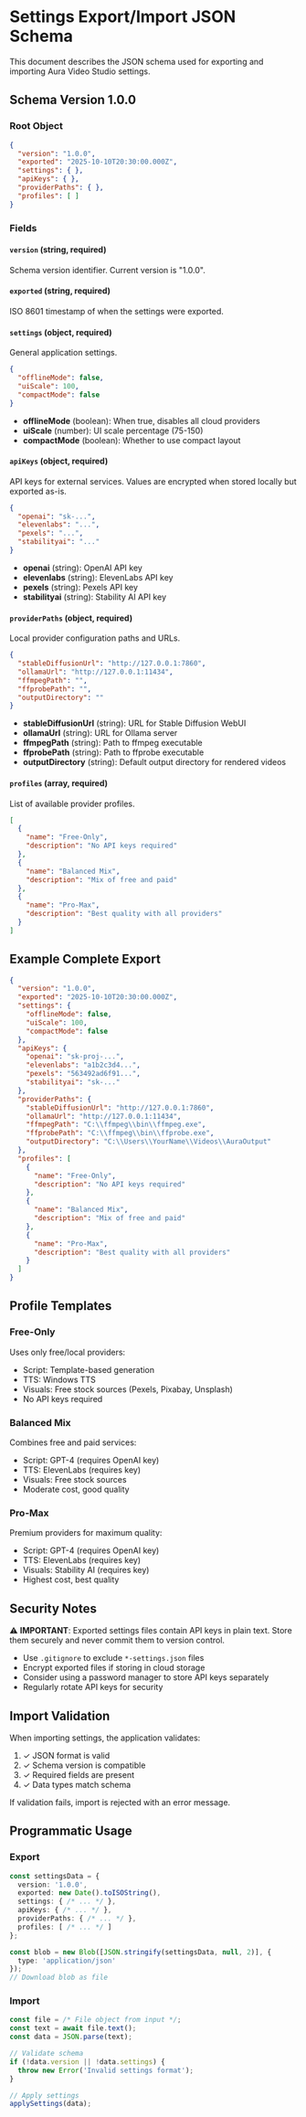 # Settings Export/Import JSON Schema

This document describes the JSON schema used for exporting and importing Aura Video Studio settings.

## Schema Version 1.0.0

### Root Object

```json
{
  "version": "1.0.0",
  "exported": "2025-10-10T20:30:00.000Z",
  "settings": { },
  "apiKeys": { },
  "providerPaths": { },
  "profiles": [ ]
}
```

### Fields

#### `version` (string, required)
Schema version identifier. Current version is "1.0.0".

#### `exported` (string, required)
ISO 8601 timestamp of when the settings were exported.

#### `settings` (object, required)
General application settings.

```json
{
  "offlineMode": false,
  "uiScale": 100,
  "compactMode": false
}
```

- **offlineMode** (boolean): When true, disables all cloud providers
- **uiScale** (number): UI scale percentage (75-150)
- **compactMode** (boolean): Whether to use compact layout

#### `apiKeys` (object, required)
API keys for external services. Values are encrypted when stored locally but exported as-is.

```json
{
  "openai": "sk-...",
  "elevenlabs": "...",
  "pexels": "...",
  "stabilityai": "..."
}
```

- **openai** (string): OpenAI API key
- **elevenlabs** (string): ElevenLabs API key
- **pexels** (string): Pexels API key
- **stabilityai** (string): Stability AI API key

#### `providerPaths` (object, required)
Local provider configuration paths and URLs.

```json
{
  "stableDiffusionUrl": "http://127.0.0.1:7860",
  "ollamaUrl": "http://127.0.0.1:11434",
  "ffmpegPath": "",
  "ffprobePath": "",
  "outputDirectory": ""
}
```

- **stableDiffusionUrl** (string): URL for Stable Diffusion WebUI
- **ollamaUrl** (string): URL for Ollama server
- **ffmpegPath** (string): Path to ffmpeg executable
- **ffprobePath** (string): Path to ffprobe executable
- **outputDirectory** (string): Default output directory for rendered videos

#### `profiles` (array, required)
List of available provider profiles.

```json
[
  {
    "name": "Free-Only",
    "description": "No API keys required"
  },
  {
    "name": "Balanced Mix",
    "description": "Mix of free and paid"
  },
  {
    "name": "Pro-Max",
    "description": "Best quality with all providers"
  }
]
```

## Example Complete Export

```json
{
  "version": "1.0.0",
  "exported": "2025-10-10T20:30:00.000Z",
  "settings": {
    "offlineMode": false,
    "uiScale": 100,
    "compactMode": false
  },
  "apiKeys": {
    "openai": "sk-proj-...",
    "elevenlabs": "a1b2c3d4...",
    "pexels": "563492ad6f91...",
    "stabilityai": "sk-..."
  },
  "providerPaths": {
    "stableDiffusionUrl": "http://127.0.0.1:7860",
    "ollamaUrl": "http://127.0.0.1:11434",
    "ffmpegPath": "C:\\ffmpeg\\bin\\ffmpeg.exe",
    "ffprobePath": "C:\\ffmpeg\\bin\\ffprobe.exe",
    "outputDirectory": "C:\\Users\\YourName\\Videos\\AuraOutput"
  },
  "profiles": [
    {
      "name": "Free-Only",
      "description": "No API keys required"
    },
    {
      "name": "Balanced Mix",
      "description": "Mix of free and paid"
    },
    {
      "name": "Pro-Max",
      "description": "Best quality with all providers"
    }
  ]
}
```

## Profile Templates

### Free-Only
Uses only free/local providers:
- Script: Template-based generation
- TTS: Windows TTS
- Visuals: Free stock sources (Pexels, Pixabay, Unsplash)
- No API keys required

### Balanced Mix
Combines free and paid services:
- Script: GPT-4 (requires OpenAI key)
- TTS: ElevenLabs (requires key)
- Visuals: Free stock sources
- Moderate cost, good quality

### Pro-Max
Premium providers for maximum quality:
- Script: GPT-4 (requires OpenAI key)
- TTS: ElevenLabs (requires key)
- Visuals: Stability AI (requires key)
- Highest cost, best quality

## Security Notes

⚠️ **IMPORTANT**: Exported settings files contain API keys in plain text. Store them securely and never commit them to version control.

- Use `.gitignore` to exclude `*-settings.json` files
- Encrypt exported files if storing in cloud storage
- Consider using a password manager to store API keys separately
- Regularly rotate API keys for security

## Import Validation

When importing settings, the application validates:
1. ✓ JSON format is valid
2. ✓ Schema version is compatible
3. ✓ Required fields are present
4. ✓ Data types match schema

If validation fails, import is rejected with an error message.

## Programmatic Usage

### Export
```typescript
const settingsData = {
  version: '1.0.0',
  exported: new Date().toISOString(),
  settings: { /* ... */ },
  apiKeys: { /* ... */ },
  providerPaths: { /* ... */ },
  profiles: [ /* ... */ ]
};

const blob = new Blob([JSON.stringify(settingsData, null, 2)], { 
  type: 'application/json' 
});
// Download blob as file
```

### Import
```typescript
const file = /* File object from input */;
const text = await file.text();
const data = JSON.parse(text);

// Validate schema
if (!data.version || !data.settings) {
  throw new Error('Invalid settings format');
}

// Apply settings
applySettings(data);
```
